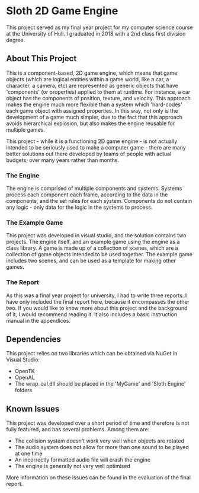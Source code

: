 # Sloth 2D Game Engine

This project served as my final year project for my computer science course at the University of Hull. I graduated in 2018 with a 2nd class first division degree.

## About This Project

This is a component-based, 2D game engine, which means that game objects (which are logical entities within a game world, like a car, a character, a camera, etc) are represented as generic objects that have 'components' (or properties) applied to them at runtime. For instance, a car object has the components of position, texture, and velocity. This approach makes the engine much more flexible than a system which 'hard-codes' each game object with assigned properties. In this way, not only is the development of a game much simpler, due to the fact that this approach avoids hierarchical explosion, but also makes the engine reusable for multiple games.

This project - while it is a functioning 2D game engine - is not actually intended to be seriously used to make a computer game - there are many better solutions out there developed by teams of people with actual budgets, over many years rather than months.

### The Engine

The engine is comprised of multiple components and systems. Systems process each component each frame, according to the data in the components, and the set rules for each system. Components do not contain any logic - only data for the logic in the systems to process.

### The Example Game

This project was developed in visual studio, and the solution contains two projects. The engine itself, and an example game using the engine as a class library. A game is made up of a collection of scenes, which are a collection of game objects intended to be used together. The example game includes two scenes, and can be used as a template for making other games.

### The Report

As this was a final year project for university, I had to write three reports. I have only included the final report here, because it encompasses the other two. If you would like to know more about this project and the background of it, I would recommend reading it. It also includes a basic instruction manual in the appendices.

## Dependencies

This project relies on two libraries which can be obtained via NuGet in Visual Studio:

* OpenTK
* OpenAL
* The wrap_oal.dll should be placed in the 'MyGame' and 'Sloth Engine' folders

## Known Issues

This project was developed over a short period of time and therefore is not fully featured, and has several problems. Among them are:

* The collision system doesn't work very well when objects are rotated
* The audio system does not allow for more than one sound to be played at one time
* An incorrectly formatted audio file will crash the engine
* The engine is generally not very well optimised

More information on these issues can be found in the evaluation of the final report.